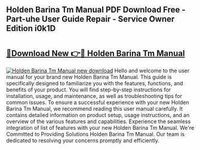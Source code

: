 ## Holden Barina Tm Manual PDF Download Free - Part-uhe User Guide Repair - Service Owner Edition i0k1D

# <h2><a href="http://bc75284.oget.top/?id=Holden+Barina+Tm+Manual">🔗Download New 👉🔴 Holden Barina Tm Manual</a></h2>

[![Holden Barina Tm Manual new download](https://i.imgur.com/5g1atiW.png)](http://bc75284.oget.top/?id=Holden+Barina+Tm+Manual)
Hello and welcome to the user manual for your brand new Holden Barina Tm Manual. This guide is specifically designed to familiarize you with the features, functions, and benefits of your product. You will find step-by-step instructions for installation, usage, and maintenance, as well as troubleshooting tips for common issues. To ensure a successful experience with your new Holden Barina Tm Manual, we recommend reading this user manual carefully. It contains detailed information on product setup, usage instructions, and an overview of the various features and capabilities. Experience the seamless integration of list of features with your new Holden Barina Tm Manual. We're Committed to Providing Solutions Holden Barina Tm Manual. Our team is dedicated to resolving your concerns promptly and efficiently.

